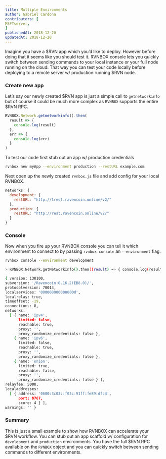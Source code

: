 ```yaml
---
title: Multiple Environments
author: Gabriel Cardona
contributors: [
MSFTserver,
]
publishedAt: 2018-12-20
updatedAt: 2018-12-20
---
```


Imagine you have a $RVN app which you’d like to deploy. However before doing that it seems like you should test it. RVNBOX console lets you quickly switch between sending commands to your local instance or your full node running on the cloud. That way you can test your code locally before deploying to a remote server w/ production running $RVN node.

### Create new app

Let’s say our newly created $RVN app is just a simple call to `getnetworkinfo` but of course it could be much more complex as `RVNBOX` supports the entire $RVN RPC.

```javascript
RVNBOX.Network.getnetworkinfo().then(
  result => {
    console.log(result)
  },
  err => {
    console.log(err)
  }
)
```

To test our code first stub out an app w/ production credentials

```bash
rvnbox new myApp --environment production --restURL example.com
```

Next open up the newly created `rvnbox.js` file and add config for your local RVNBOX.

```javascript
networks: {
  development: {
    restURL: "http://trest.ravencoin.online/v2/"
  },
  production: {
    restURL: "http://rest.ravencoin.online/v2/"
  }
}
```

### Console

Now when you fire up your RVNBOX console you can tell it which environment to connect to by passing `rvnbox console` an `--environment` flag.

```bash
rvnbox console --environment development

> RVNBOX.Network.getNetworkInfo().then((result) => { console.log(result); }, (err) => { console.log(err); });

{ version: 130100,
subversion: '/Ravencoin:0.16.2(EB8.0)/',
protocolversion: 70014,
localservices: '000000000000000d',
localrelay: true,
timeoffset: -19,
connections: 8,
networks:
  [ { name: 'ipv4',
      limited: false,
      reachable: true,
      proxy: '',
      proxy_randomize_credentials: false },
    { name: 'ipv6',
      limited: false,
      reachable: true,
      proxy: '',
      proxy_randomize_credentials: false },
    { name: 'onion',
      limited: true,
      reachable: false,
      proxy: '',
      proxy_randomize_credentials: false } ],
relayfee: 5000,
localaddresses:
  [ { address: '0600:3c03::f03c:91ff:fe89:dfc4',
      port: 8767,
      score: 4 } ],
warnings: '' }
```

### Summary

This is just a small example to show how RVNBOX can accelerate your $RVN workflow. You can stub out an app scaffold w/ configuration for `development` and `production` environments. You have the full $RVN RPC available on the `RVNBOX` object and you can quickly switch between sending commands to different environments.
